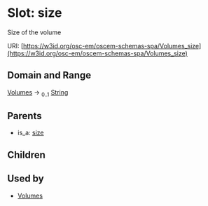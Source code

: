 
# Slot: size

Size of the volume

URI: [https://w3id.org/osc-em/oscem-schemas-spa/Volumes_size](https://w3id.org/osc-em/oscem-schemas-spa/Volumes_size)


## Domain and Range

[Volumes](Volumes.md) &#8594;  <sub>0..1</sub> [String](types/String.md)

## Parents

 *  is_a: [size](size.md)

## Children


## Used by

 * [Volumes](Volumes.md)
